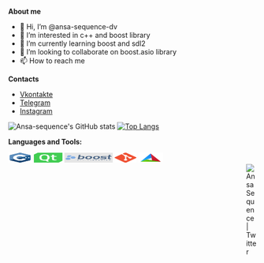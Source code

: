 
**About me**
- 👋 Hi, I’m @ansa-sequence-dv
- 👀 I’m interested in c++ and boost library
- 🌱 I’m currently learning boost and sdl2
- 💞️ I’m looking to collaborate on boost.asio library
- 📫 How to reach me 


**Contacts**
- [Vkontakte](https://vk.com/ansa.sequence)
- [Telegram](https://t.me/NoHaxEx)
- [Instagram](https://www.instagram.com/sahil_is_baku/)

![Ansa-sequence's GitHub stats](https://github-readme-stats.vercel.app/api?username=ansa-sequence&show_icons=true&theme=dracula&count_private=true)
[![Top Langs](https://github-readme-stats.vercel.app/api/top-langs/?username=ansa-sequence&layout=compact&theme=dracula&hide_border=true)](https://github.com/anuraghazra/github-readme-stats)

**Languages and Tools:**  
<div class="tools_and_languages">
  <code><img height="20" src="./.vs/C++_logo.png" alt="C++" width="48px"/></code>
  <code><img height="20" src="./.vs/Qt_logo.png" alt="Qt framework" width="58px"/></code>
  <code><img height="20" src="./.vs/Boost_logo.png" alt="Boost C++ libraries" width="98px"/></code>
  <code><img height="20" src="./.vs/Git_logo.png" alt="Git" width="44px"/></code>
  <code><img height="20" src="./.vs/CMake_logo.png" alt="CMake" width="50px"/></code>
</div>

<a href="https://twitter.com/KulievSakhil">
  <img align="right" alt="Ansa Sequence | Twitter" width="21px" src="https://raw.githubusercontent.com/anuraghazra/anuraghazra/master/assets/twitter.svg" />
</a>

